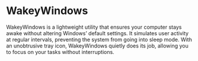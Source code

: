 # WakeyWindows
WakeyWindows is a lightweight utility that ensures your computer stays awake without altering Windows’ default settings. It simulates user activity at regular intervals, preventing the system from going into sleep mode. With an unobtrusive tray icon, WakeyWindows quietly does its job, allowing you to focus on your tasks without interruptions.
